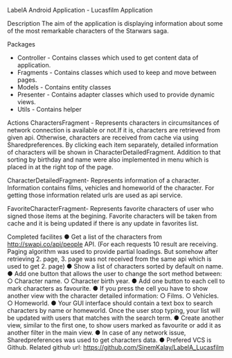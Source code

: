 LabelA Android Application - Lucasfilm Application

Description
The aim of the application is displaying information about some of the most remarkable characters of the Starwars saga.

Packages
- Controller - Contains classes which used to get content data of application.
- Fragments - Contains classes which used to keep and move between pages.
- Models - Contains entity classes
- Presenter - Contains adapter classes which used to provide dynamic views.
- Utils - Contains helper 

Actions
CharactersFragment - Represents characters in circumsitances of network connection is available or not.If it is, characters are retrieved from given api. Otherwise, characters are received from cache via using Sharedpreferences. By clicking each item separately, detailed information of characters will be shown in CharacterDetailedFragment. Addition to that sorting by birthday and name were also implemented in menu which is placed in at the right top of the page.

CharacterDetailedFragment- Represents information of a character. Information contains films, vehicles and homeworld of the character. For getting those information related urls are used as api service.

FavoriteCharacterFragment- Represents favorite characters of user who signed those items at the begining. Favorite characters will be taken from cache and it is being updated if there is any update in favorites list.

Completed facilites
● Get a list of the characters from http://swapi.co/api/people API. (For each requests 10 result are receiving. Paging algorithm was used to provide partial loadings. But somehow after retrieving 2. page, 3. page was not received from the same api which is used to get 2. page)
● Show a list of characters sorted by default on name.
● Add one button that allows the user to change the sort method between:
	○ Character name.
	○ Character birth year.
● Add one button to each cell to mark characters as favourite.
● If you press the cell you have to show another view with the character detailed
information:
	○ Films.
	○ Vehicles.
	○ Homeworld.
●  Your GUI interface should contain a text box to search characters by name or homeworld.
Once the user stop typing, your list will be updated with users that matches with the search
term.
●  Create another view, similar to the first one, to show users marked as favourite or add it as
another filter in the main view.
●  In case of any network issue, Sharedpreferences was used to get characters data.
●  Prefered VCS is Github. Related github url:
https://github.com/SinemKalay/LabelA_Lucasfilm

